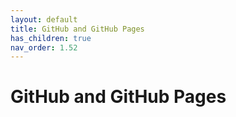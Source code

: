 ```yaml
---
layout: default
title: GitHub and GitHub Pages
has_children: true
nav_order: 1.52
---
```


# GitHub and GitHub Pages
